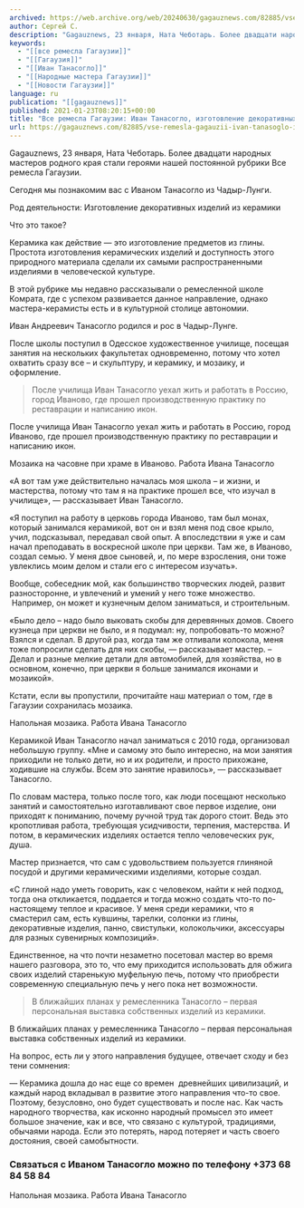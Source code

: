 ```yaml
---
archived: https://web.archive.org/web/20240630/gagauznews.com/82885/vse-remesla-gagauzii-ivan-tanasoglo-izgotovlenie-dekorativnyh-izdelij-iz-keramiki.html
author: Сергей С.
description: "Gagauznews, 23 января, Ната Чеботарь. Более двадцати народных мастеров родного края стали героями нашей постоянной рубрики Все ремесла Гагаузии. Сегодня мы познакомим вас с Иваном Танасогло из Чадыр-Лунги. Род деятельности: Изготовление декоративных изделий из керамики Что это такое? Керамика как действие — это изготовление предметов из глины. Простота изготовления керамических изделий и доступность этого природного материала сделали их самыми распространенными изделиями в человеческой культуре. В этой рубрике мы недавно рассказывали о ремесленной школе Комрата, где с успехом развивается данное направление, однако мастера-керамисты есть и в культурной столице автономии. Иван Андреевич Танасогло родился и рос в Чадыр-Лунге. После школы поступил в […]"
keywords:
  - "[[все ремесла Гагаузии]]"
  - "[[Гагаузия]]"
  - "[[Иван Танасогло]]"
  - "[[Народные мастера Гагаузии]]"
  - "[[Новости Гагаузии]]"
language: ru
publication: "[[gagauznews]]"
published: 2021-01-23T08:20:15+00:00
title: "Все ремесла Гагаузии: Иван Танасогло, изготовление декоративных изделий из керамики"
url: https://gagauznews.com/82885/vse-remesla-gagauzii-ivan-tanasoglo-izgotovlenie-dekorativnyh-izdelij-iz-keramiki.html
---
```


Gagauznews, 23 января, Ната Чеботарь. Более двадцати народных мастеров родного края стали героями нашей постоянной рубрики Все ремесла Гагаузии.

Сегодня мы познакомим вас с Иваном Танасогло из Чадыр-Лунги.

Род деятельности: Изготовление декоративных изделий из керамики

Что это такое?

Керамика как действие — это изготовление предметов из глины. Простота изготовления керамических изделий и доступность этого природного материала сделали их самыми распространенными изделиями в человеческой культуре.

В этой рубрике мы недавно рассказывали о ремесленной школе Комрата, где с успехом развивается данное направление, однако мастера-керамисты есть и в культурной столице автономии.

Иван Андреевич Танасогло родился и рос в Чадыр-Лунге.

После школы поступил в Одесское художественное училище, посещая занятия на нескольких факультетах одновременно, потому что хотел охватить сразу все – и скульптуру, и керамику, и мозаику, и оформление.

> После училища Иван Танасогло уехал жить и работать в Россию, город Иваново, где прошел производственную практику по реставрации и написанию икон.

После училища Иван Танасогло уехал жить и работать в Россию, город Иваново, где прошел производственную практику по реставрации и написанию икон.

Мозаика на часовне при храме в Иваново. Работа Ивана Танасогло

«А вот там уже действительно началась моя школа – и жизни, и мастерства, потому что там я на практике прошел все, что изучал в училище», — рассказывает Иван Танасогло.

«Я поступил на работу в церковь города Иваново, там был монах, который занимался керамикой, вот он и взял меня под свое крыло, учил, подсказывал, передавал свой опыт. А впоследствии я уже и сам начал преподавать в воскресной школе при церкви. Там же, в Иваново, создал семью. У меня двое сыновей, и, по мере взросления, они тоже увлеклись моим делом и стали его с интересом изучать».

Вообще, собеседник мой, как большинство творческих людей, развит разносторонне, и увлечений и умений у него тоже множество.  Например, он может и кузнечным делом заниматься, и строительным.

«Было дело – надо было выковать скобы для деревянных домов. Своего кузнеца при церкви не было, и я подумал: ну, попробовать-то можно? Взялся и сделал. В другой раз, когда там же отливали колокола, меня тоже попросили сделать для них скобы, — рассказывает мастер. – Делал и разные мелкие детали для автомобилей, для хозяйства, но в основном, конечно, при церкви я больше занимался иконами и мозаикой».

Кстати, если вы пропустили, прочитайте наш материал о том, где в Гагаузии сохранилась мозаика.

Напольная мозаика. Работа Ивана Танасогло

Керамикой Иван Танасогло начал заниматься с 2010 года, организовал небольшую группу. «Мне и самому это было интересно, на мои занятия приходили не только дети, но и их родители, и просто прихожане, ходившие на службы. Всем это занятие нравилось», — рассказывает Танасогло.

По словам мастера, только после того, как люди посещают несколько занятий и самостоятельно изготавливают свое первое изделие, они приходят к пониманию, почему ручной труд так дорого стоит. Ведь это кропотливая работа, требующая усидчивости, терпения, мастерства. И потом, в керамических изделиях остается тепло человеческих рук, душа.

Мастер признается, что сам с удовольствием пользуется глиняной посудой и другими керамическими изделиями, которые создал.

«С глиной надо уметь говорить, как с человеком, найти к ней подход, тогда она откликается, поддается и тогда можно создать что-то по-настоящему теплое и красивое. У меня среди керамики, что я смастерил сам, есть кувшины, тарелки, солонки из глины, декоративные изделия, панно, свистульки, колокольчики, аксессуары для разных сувенирных композиций».

Единственное, на что почти незаметно посетовал мастер во время нашего разговора, это то, что ему приходится использовать для обжига своих изделий старенькую муфельную печь, потому что приобрести современную специальную печь у него пока нет возможности.

> В ближайших планах у ремесленника Танасогло – первая персональная выставка собственных изделий из керамики.

В ближайших планах у ремесленника Танасогло – первая персональная выставка собственных изделий из керамики.

На вопрос, есть ли у этого направления будущее, отвечает сходу и без тени сомнения:

— Керамика дошла до нас еще со времен  древнейших цивилизаций, и каждый народ вкладывал в развитие этого направления что-то свое. Поэтому, безусловно, оно будет существовать и после нас. Как часть народного творчества, как исконно народный промысел это имеет большое значение, как и все, что связано с культурой, традициями, обычаями народа. Если это потерять, народ потеряет и часть своего достояния, своей самобытности.

### Связаться с Иваном Танасогло можно по телефону +373 68 84 58 84

Напольная мозаика. Работа Ивана Танасогло